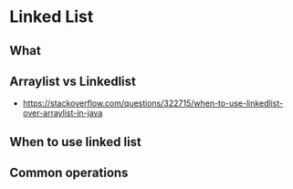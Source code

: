 # Linked List

## What

## Arraylist vs Linkedlist

- https://stackoverflow.com/questions/322715/when-to-use-linkedlist-over-arraylist-in-java

## When to use linked list

## Common operations
